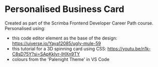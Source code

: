 # Personalised Business Card #
Created as part of the Scrimba Frontend Developer Career Path course. 
Personalised using:

- this code editor element as the base of the design: https://uiverse.io/Yaya12085/ugly-mule-59
- this tutorial for a 3D spinning card using CSS: https://youtu.be/n1k-C8sD75Y?si=SApKkIvr-IHXn9TY
- colours from the 'Palenight Theme' in VS Code
